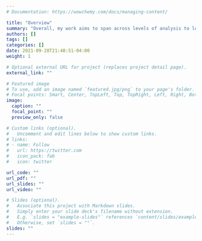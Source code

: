 ```yaml
---
# Documentation: https://wowchemy.com/docs/managing-content/

title: "Overview"
summary: "Overall, my work aims to span across levels of analysis to learn about how stereotypes, prejudice, and group inequalities are produced and maintained over time. I aim to examine how systemic-level factors may influence individual-level cognitions, and how these individual-level cognitions in turn contribute to systemic-level factors to maintain structural inequalities."
authors: []
tags: []
categories: []
date: 2021-09-28T21:48:51-04:00
weight: 1

# Optional external URL for project (replaces project detail page).
external_link: ""

# Featured image
# To use, add an image named `featured.jpg/png` to your page's folder.
# Focal points: Smart, Center, TopLeft, Top, TopRight, Left, Right, BottomLeft, Bottom, BottomRight.
image:
  caption: ""
  focal_point: ""
  preview_only: false

# Custom links (optional).
#   Uncomment and edit lines below to show custom links.
# links:
# - name: Follow
#   url: https://twitter.com
#   icon_pack: fab
#   icon: twitter

url_code: ""
url_pdf: ""
url_slides: ""
url_video: ""

# Slides (optional).
#   Associate this project with Markdown slides.
#   Simply enter your slide deck's filename without extension.
#   E.g. `slides = "example-slides"` references `content/slides/example-slides.md`.
#   Otherwise, set `slides = ""`.
slides: ""
---
```

